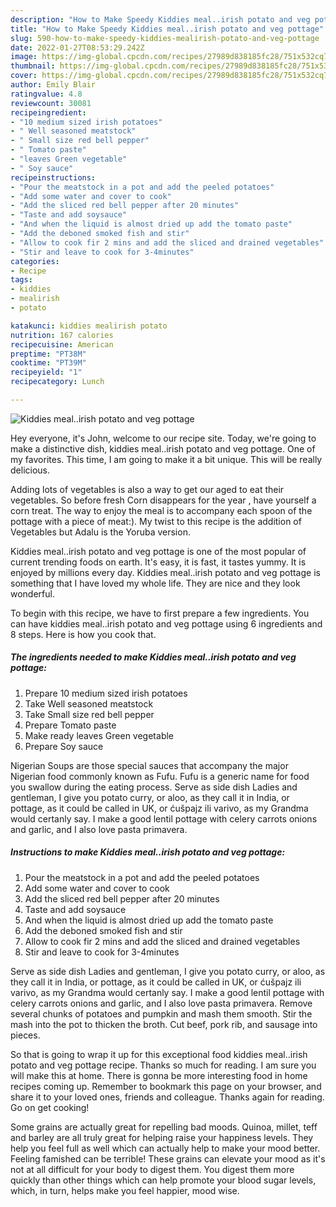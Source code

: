 ```yaml
---
description: "How to Make Speedy Kiddies meal..irish potato and veg pottage"
title: "How to Make Speedy Kiddies meal..irish potato and veg pottage"
slug: 590-how-to-make-speedy-kiddies-mealirish-potato-and-veg-pottage
date: 2022-01-27T08:53:29.242Z
image: https://img-global.cpcdn.com/recipes/27989d838185fc28/751x532cq70/kiddies-mealirish-potato-and-veg-pottage-recipe-main-photo.jpg
thumbnail: https://img-global.cpcdn.com/recipes/27989d838185fc28/751x532cq70/kiddies-mealirish-potato-and-veg-pottage-recipe-main-photo.jpg
cover: https://img-global.cpcdn.com/recipes/27989d838185fc28/751x532cq70/kiddies-mealirish-potato-and-veg-pottage-recipe-main-photo.jpg
author: Emily Blair
ratingvalue: 4.8
reviewcount: 30081
recipeingredient:
- "10 medium sized irish potatoes"
- " Well seasoned meatstock"
- " Small size red bell pepper"
- " Tomato paste"
- "leaves Green vegetable"
- " Soy sauce"
recipeinstructions:
- "Pour the meatstock in a pot and add the peeled potatoes"
- "Add some water and cover to cook"
- "Add the sliced red bell pepper after 20 minutes"
- "Taste and add soysauce"
- "And when the liquid is almost dried up add the tomato paste"
- "Add the deboned smoked fish and stir"
- "Allow to cook fir 2 mins and add the sliced and drained vegetables"
- "Stir and leave to cook for 3-4minutes"
categories:
- Recipe
tags:
- kiddies
- mealirish
- potato

katakunci: kiddies mealirish potato 
nutrition: 167 calories
recipecuisine: American
preptime: "PT38M"
cooktime: "PT39M"
recipeyield: "1"
recipecategory: Lunch

---
```



![Kiddies meal..irish potato and veg pottage](https://img-global.cpcdn.com/recipes/27989d838185fc28/751x532cq70/kiddies-mealirish-potato-and-veg-pottage-recipe-main-photo.jpg)

Hey everyone, it's John, welcome to our recipe site. Today, we're going to make a distinctive dish, kiddies meal..irish potato and veg pottage. One of my favorites. This time, I am going to make it a bit unique. This will be really delicious.

Adding lots of vegetables is also a way to get our aged to eat their vegetables. So before fresh Corn disappears for the year , have yourself a corn treat. The way to enjoy the meal is to accompany each spoon of the pottage with a piece of meat:). My twist to this recipe is the addition of Vegetables but Adalu is the Yoruba version.

Kiddies meal..irish potato and veg pottage is one of the most popular of current trending foods on earth. It's easy, it is fast, it tastes yummy. It is enjoyed by millions every day. Kiddies meal..irish potato and veg pottage is something that I have loved my whole life. They are nice and they look wonderful.


To begin with this recipe, we have to first prepare a few ingredients. You can have kiddies meal..irish potato and veg pottage using 6 ingredients and 8 steps. Here is how you cook that.

<!--inarticleads1-->

##### The ingredients needed to make Kiddies meal..irish potato and veg pottage:

1. Prepare 10 medium sized irish potatoes
1. Take  Well seasoned meatstock
1. Take  Small size red bell pepper
1. Prepare  Tomato paste
1. Make ready leaves Green vegetable
1. Prepare  Soy sauce


Nigerian Soups are those special sauces that accompany the major Nigerian food commonly known as Fufu. Fufu is a generic name for food you swallow during the eating process. Serve as side dish Ladies and gentleman, I give you potato curry, or aloo, as they call it in India, or pottage, as it could be called in UK, or ćušpajz ili varivo, as my Grandma would certanly say. I make a good lentil pottage with celery carrots onions and garlic, and I also love pasta primavera. 

<!--inarticleads2-->

##### Instructions to make Kiddies meal..irish potato and veg pottage:

1. Pour the meatstock in a pot and add the peeled potatoes
1. Add some water and cover to cook
1. Add the sliced red bell pepper after 20 minutes
1. Taste and add soysauce
1. And when the liquid is almost dried up add the tomato paste
1. Add the deboned smoked fish and stir
1. Allow to cook fir 2 mins and add the sliced and drained vegetables
1. Stir and leave to cook for 3-4minutes


Serve as side dish Ladies and gentleman, I give you potato curry, or aloo, as they call it in India, or pottage, as it could be called in UK, or ćušpajz ili varivo, as my Grandma would certanly say. I make a good lentil pottage with celery carrots onions and garlic, and I also love pasta primavera. Remove several chunks of potatoes and pumpkin and mash them smooth. Stir the mash into the pot to thicken the broth. Cut beef, pork rib, and sausage into pieces. 

So that is going to wrap it up for this exceptional food kiddies meal..irish potato and veg pottage recipe. Thanks so much for reading. I am sure you will make this at home. There is gonna be more interesting food in home recipes coming up. Remember to bookmark this page on your browser, and share it to your loved ones, friends and colleague. Thanks again for reading. Go on get cooking!

Some grains are actually great for repelling bad moods. Quinoa, millet, teff and barley are all truly great for helping raise your happiness levels. They help you feel full as well which can actually help to make your mood better. Feeling famished can be terrible! These grains can elevate your mood as it's not at all difficult for your body to digest them. You digest them more quickly than other things which can help promote your blood sugar levels, which, in turn, helps make you feel happier, mood wise.
